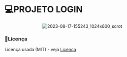 # 💻PROJETO LOGIN
 <div align="center">
  
![2023-08-17-155243_1024x600_scrot](https://github.com/matheus369k/PROJETOLOGIN/assets/47065962/fe1a0e3a-d954-4a4f-9361-253507649fe1)</div>
### 📃Licença
Licença usada (MIT) - veja [Licença](LICENSE)
